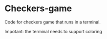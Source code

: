 # Checkers-game
Code for checkers game that runs in a terminal.

Impotant: the terminal needs to support coloring
